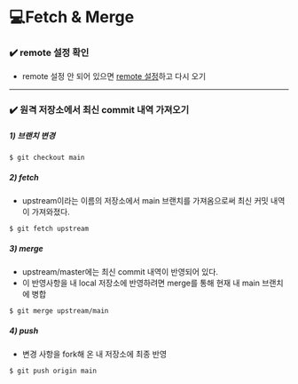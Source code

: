 # 💻Fetch & Merge

### ✔️ remote 설정 확인

- remote 설정 안 되어 있으면 [remote 설정](Remote%20%EC%84%A4%EC%A0%95.md)하고 다시 오기

---

### ✔️ 원격 저장소에서 최신 commit 내역 가져오기

##### 1) 브랜치 변경

```
$ git checkout main
```

##### 2) fetch

- upstream이라는 이름의 저장소에서 main 브랜치를 가져옴으로써 최신 커밋 내역이 가져와졌다.

```
$ git fetch upstream
```

##### 3) merge

- upstream/master에는 최신 commit 내역이 반영되어 있다. 
- 이 반영사항을 내 local 저장소에 반영하려면 merge를 통해 현재 내 main 브랜치에 병합 

```
$ git merge upstream/main
```

##### 4) push

- 변경 사항을 fork해 온 내 저장소에 최종 반영

```
$ git push origin main
```
